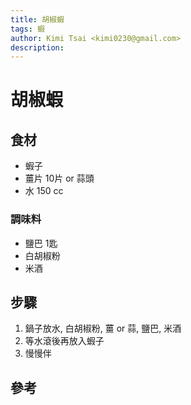 ```yaml
---
title: 胡椒蝦
tags: 蝦
author: Kimi Tsai <kimi0230@gmail.com>
description: 
---
```


# 胡椒蝦

## 食材
* 蝦子
* 薑片 10片 or 蒜頭
* 水 150 cc

### 調味料
* 鹽巴 1匙
* 白胡椒粉
* 米酒

## 步驟
1. 鍋子放水, 白胡椒粉, 薑 or 蒜, 鹽巴, 米酒
2. 等水滾後再放入蝦子
3. 慢慢伴


## 參考

